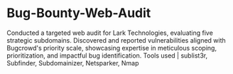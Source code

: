 # Bug-Bounty-Web-Audit
Conducted a targeted web audit for Lark Technologies, evaluating five strategic subdomains. Discovered and reported vulnerabilities aligned with Bugcrowd's priority scale, showcasing expertise in meticulous scoping, prioritization, and impactful bug identification.
Tools used | sublist3r, Subfinder, Subdomainizer, Netsparker, Nmap
